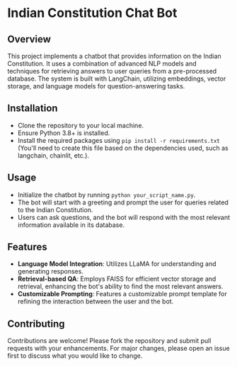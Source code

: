 # Indian Constitution Chat Bot

## Overview
This project implements a chatbot that provides information on the Indian Constitution. It uses a combination of advanced NLP models and techniques for retrieving answers to user queries from a pre-processed database. The system is built with LangChain, utilizing embeddings, vector storage, and language models for question-answering tasks.

## Installation
- Clone the repository to your local machine.
- Ensure Python 3.8+ is installed.
- Install the required packages using `pip install -r requirements.txt` (You'll need to create this file based on the dependencies used, such as langchain, chainlit, etc.).

## Usage
- Initialize the chatbot by running `python your_script_name.py`.
- The bot will start with a greeting and prompt the user for queries related to the Indian Constitution.
- Users can ask questions, and the bot will respond with the most relevant information available in its database.

## Features
- **Language Model Integration**: Utilizes LLaMA for understanding and generating responses.
- **Retrieval-based QA**: Employs FAISS for efficient vector storage and retrieval, enhancing the bot's ability to find the most relevant answers.
- **Customizable Prompting**: Features a customizable prompt template for refining the interaction between the user and the bot.

## Contributing
Contributions are welcome! Please fork the repository and submit pull requests with your enhancements. For major changes, please open an issue first to discuss what you would like to change.

